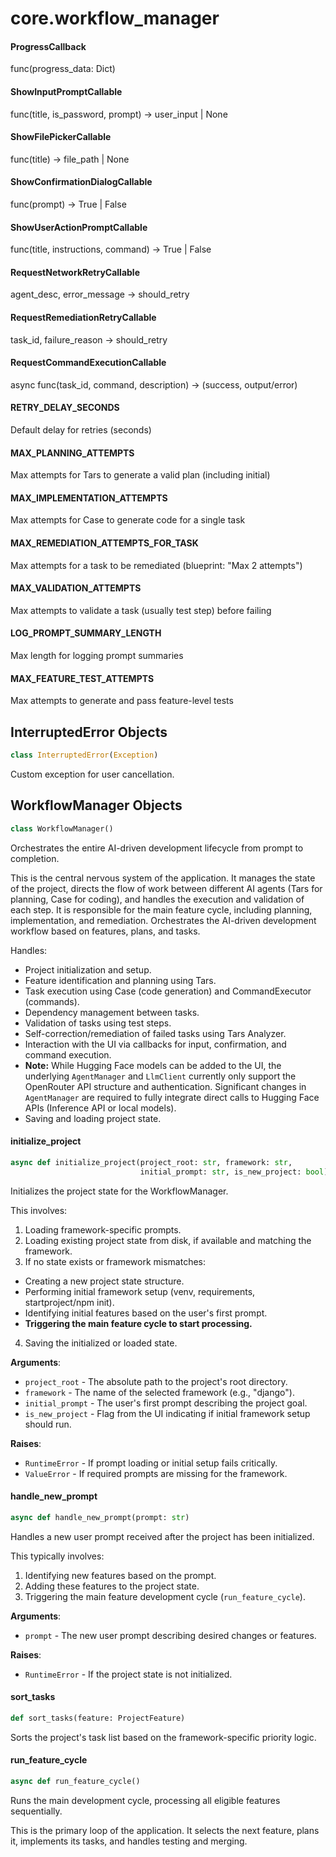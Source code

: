 <a id="core.workflow_manager"></a>

# core.workflow\_manager

<a id="core.workflow_manager.ProgressCallback"></a>

#### ProgressCallback

func(progress_data: Dict)

<a id="core.workflow_manager.ShowInputPromptCallable"></a>

#### ShowInputPromptCallable

func(title, is_password, prompt) -> user_input | None

<a id="core.workflow_manager.ShowFilePickerCallable"></a>

#### ShowFilePickerCallable

func(title) -> file_path | None

<a id="core.workflow_manager.ShowConfirmationDialogCallable"></a>

#### ShowConfirmationDialogCallable

func(prompt) -> True | False

<a id="core.workflow_manager.ShowUserActionPromptCallable"></a>

#### ShowUserActionPromptCallable

func(title, instructions, command) -> True | False

<a id="core.workflow_manager.RequestNetworkRetryCallable"></a>

#### RequestNetworkRetryCallable

agent_desc, error_message -> should_retry

<a id="core.workflow_manager.RequestRemediationRetryCallable"></a>

#### RequestRemediationRetryCallable

task_id, failure_reason -> should_retry

<a id="core.workflow_manager.RequestCommandExecutionCallable"></a>

#### RequestCommandExecutionCallable

async func(task_id, command, description) -> (success, output/error)

<a id="core.workflow_manager.RETRY_DELAY_SECONDS"></a>

#### RETRY\_DELAY\_SECONDS

Default delay for retries (seconds)

<a id="core.workflow_manager.MAX_PLANNING_ATTEMPTS"></a>

#### MAX\_PLANNING\_ATTEMPTS

Max attempts for Tars to generate a valid plan (including initial)

<a id="core.workflow_manager.MAX_IMPLEMENTATION_ATTEMPTS"></a>

#### MAX\_IMPLEMENTATION\_ATTEMPTS

Max attempts for Case to generate code for a single task

<a id="core.workflow_manager.MAX_REMEDIATION_ATTEMPTS_FOR_TASK"></a>

#### MAX\_REMEDIATION\_ATTEMPTS\_FOR\_TASK

Max attempts for a task to be remediated (blueprint: "Max 2 attempts")

<a id="core.workflow_manager.MAX_VALIDATION_ATTEMPTS"></a>

#### MAX\_VALIDATION\_ATTEMPTS

Max attempts to validate a task (usually test step) before failing

<a id="core.workflow_manager.LOG_PROMPT_SUMMARY_LENGTH"></a>

#### LOG\_PROMPT\_SUMMARY\_LENGTH

Max length for logging prompt summaries

<a id="core.workflow_manager.MAX_FEATURE_TEST_ATTEMPTS"></a>

#### MAX\_FEATURE\_TEST\_ATTEMPTS

Max attempts to generate and pass feature-level tests

<a id="core.workflow_manager.InterruptedError"></a>

## InterruptedError Objects

```python
class InterruptedError(Exception)
```

Custom exception for user cancellation.

<a id="core.workflow_manager.WorkflowManager"></a>

## WorkflowManager Objects

```python
class WorkflowManager()
```

Orchestrates the entire AI-driven development lifecycle from prompt to completion.

This is the central nervous system of the application. It manages the state of the
project, directs the flow of work between different AI agents (Tars for planning,
Case for coding), and handles the execution and validation of each step. It is
responsible for the main feature cycle, including planning, implementation, and remediation.
Orchestrates the AI-driven development workflow based on features, plans, and tasks.

Handles:
- Project initialization and setup.
- Feature identification and planning using Tars.
- Task execution using Case (code generation) and CommandExecutor (commands).
- Dependency management between tasks.
- Validation of tasks using test steps.
- Self-correction/remediation of failed tasks using Tars Analyzer.
- Interaction with the UI via callbacks for input, confirmation, and command execution.
- **Note:** While Hugging Face models can be added to the UI, the underlying
`AgentManager` and `LlmClient` currently only support the OpenRouter API structure
and authentication. Significant changes in `AgentManager` are required to fully
integrate direct calls to Hugging Face APIs (Inference API or local models).
- Saving and loading project state.

<a id="core.workflow_manager.WorkflowManager.initialize_project"></a>

#### initialize\_project

```python
async def initialize_project(project_root: str, framework: str,
                             initial_prompt: str, is_new_project: bool)
```

Initializes the project state for the WorkflowManager.

This involves:
1. Loading framework-specific prompts.
2. Loading existing project state from disk, if available and matching the framework.
3. If no state exists or framework mismatches:
- Creating a new project state structure.
- Performing initial framework setup (venv, requirements, startproject/npm init).
- Identifying initial features based on the user's first prompt.
- **Triggering the main feature cycle to start processing.**
4. Saving the initialized or loaded state.

**Arguments**:

- `project_root` - The absolute path to the project's root directory.
- `framework` - The name of the selected framework (e.g., "django").
- `initial_prompt` - The user's first prompt describing the project goal.
- `is_new_project` - Flag from the UI indicating if initial framework setup should run.
  

**Raises**:

- `RuntimeError` - If prompt loading or initial setup fails critically.
- `ValueError` - If required prompts are missing for the framework.

<a id="core.workflow_manager.WorkflowManager.handle_new_prompt"></a>

#### handle\_new\_prompt

```python
async def handle_new_prompt(prompt: str)
```

Handles a new user prompt received after the project has been initialized.

This typically involves:
1. Identifying new features based on the prompt.
2. Adding these features to the project state.
3. Triggering the main feature development cycle (`run_feature_cycle`).

**Arguments**:

- `prompt` - The new user prompt describing desired changes or features.
  

**Raises**:

- `RuntimeError` - If the project state is not initialized.

<a id="core.workflow_manager.WorkflowManager.sort_tasks"></a>

#### sort\_tasks

```python
def sort_tasks(feature: ProjectFeature)
```

Sorts the project's task list based on the framework-specific priority logic.

<a id="core.workflow_manager.WorkflowManager.run_feature_cycle"></a>

#### run\_feature\_cycle

```python
async def run_feature_cycle()
```

Runs the main development cycle, processing all eligible features sequentially.

This is the primary loop of the application. It selects the next feature,
plans it, implements its tasks, and handles testing and merging.

